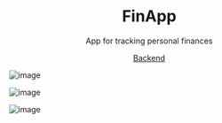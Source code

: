 <h1 align=center>FinApp</h1>
<p align=center>App for tracking personal finances</p>
<p align=center>
  <a href="https://github.com/MatijaNovosel/fin-app-backend">Backend</a>
</p>

![image](https://user-images.githubusercontent.com/36193643/147499340-9fc08d9d-639a-4095-b068-486a5fcd94d6.png)

![image](https://user-images.githubusercontent.com/36193643/147499436-06417fa9-801a-4dcb-80e9-3c0999208071.png)

![image](https://user-images.githubusercontent.com/36193643/147499467-af0b9099-cc87-449a-b860-5e07f3573201.png)
